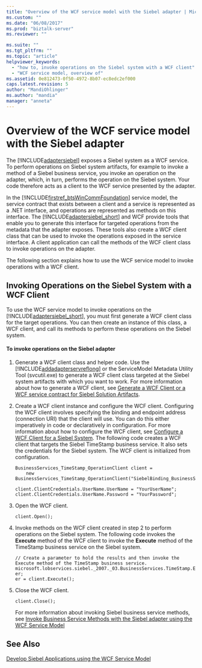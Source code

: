 ```yaml
---
title: "Overview of the WCF service model with the Siebel adapter | Microsoft Docs"
ms.custom: ""
ms.date: "06/08/2017"
ms.prod: "biztalk-server"
ms.reviewer: ""

ms.suite: ""
ms.tgt_pltfrm: ""
ms.topic: "article"
helpviewer_keywords: 
  - "how to, invoke operations on the Siebel system with a WCF client"
  - "WCF service model, overview of"
ms.assetid: 0e812473-0f50-4972-8b07-ec8edc2ef000
caps.latest.revision: 5
author: "MandiOhlinger"
ms.author: "mandia"
manager: "anneta"
---
```

# Overview of the WCF service model with the Siebel adapter
The [!INCLUDE[adaptersiebel](../../includes/adaptersiebel-md.md)] exposes a Siebel system as a WCF service. To perform operations on Siebel system artifacts, for example to invoke a method of a Siebel business service, you invoke an operation on the adapter, which, in turn, performs the operation on the Siebel system. Your code therefore acts as a client to the WCF service presented by the adapter.  
  
 In the [!INCLUDE[firstref_btsWinCommFoundation](../../includes/firstref-btswincommfoundation-md.md)] service model, the service contract that exists between a client and a service is represented as a .NET interface, and operations are represented as methods on this interface. The [!INCLUDE[adaptersiebel_short](../../includes/adaptersiebel-short-md.md)] and WCF provide tools that enable you to generate this interface for targeted operations from the metadata that the adapter exposes. These tools also create a WCF client class that can be used to invoke the operations exposed in the service interface. A client application can call the methods of the WCF client class to invoke operations on the adapter.  
  
 The following section explains how to use the WCF service model to invoke operations with a WCF client.  
  
## Invoking Operations on the Siebel System with a WCF Client  
 To use the WCF service model to invoke operations on the [!INCLUDE[adaptersiebel_short](../../includes/adaptersiebel-short-md.md)], you must first generate a WCF client class for the target operations. You can then create an instance of this class, a WCF client, and call its methods to perform these operations on the Siebel system.  
  
#### To invoke operations on the Siebel adapter  
  
1. Generate a WCF client class and helper code. Use the [!INCLUDE[addadapterservreflong](../../includes/addadapterservreflong-md.md)] or the ServiceModel Metadata Utility Tool (svcutil.exe) to generate a WCF client class targeted at the Siebel system artifacts with which you want to work. For more information about how to generate a WCF client, see [Generate a WCF Client or a WCF service contract for Siebel Solution Artifacts](../../adapters-and-accelerators/adapter-siebel/generate-a-wcf-client-or-a-wcf-service-contract-for-siebel-solution-artifacts.md).  
  
2. Create a WCF client instance and configure the WCF client. Configuring the WCF client involves specifying the binding and endpoint address (connection URI) that the client will use. You can do this either imperatively in code or declaratively in configuration. For more information about how to configure the WCF client, see [Configure a WCF Client for a Siebel System](../../adapters-and-accelerators/adapter-siebel/configure-a-wcf-client-for-a-siebel-system.md). The following code creates a WCF client that targets the Siebel TimeStamp business service. It also sets the credentials for the Siebel system. The WCF client is initialized from configuration.  
  
   ```  
   BusinessServices_TimeStamp_OperationClient client =  
       new BusinessServices_TimeStamp_OperationClient("SiebelBinding_BusinessServices_TimeStamp_Operation");  
  
   client.ClientCredentials.UserName.UserName = "YourUserName";  
   client.ClientCredentials.UserName.Password = "YourPassword";  
   ```  
  
3. Open the WCF client.  
  
   ```  
   client.Open();  
   ```  
  
4. Invoke methods on the WCF client created in step 2 to perform operations on the Siebel system. The following code invokes the **Execute** method of the WCF client to invoke the **Execute** method of the TimeStamp business service on the Siebel system.  
  
   ```  
   // Create a parameter to hold the results and then invoke the Execute method of the TimeStamp business service.  
   microsoft.lobservices.siebel._2007._03.BusinessServices.TimeStamp.ExecuteResponseRecord er;  
   er = client.Execute();  
   ```  
  
5. Close the WCF client.  
  
   ```  
   client.Close();  
   ```  
  
   For more information about invoking Siebel business service methods, see [Invoke Business Service Methods with the Siebel adapter using the WCF Service Model](../../adapters-and-accelerators/adapter-siebel/run-business-service-methods-with-the-siebel-adapter-using-a-wcf-service.md) 
  
## See Also  
 [Develop Siebel Applications using the WCF Service Model](../../adapters-and-accelerators/adapter-siebel/develop-siebel-applications-using-the-wcf-service-model.md)